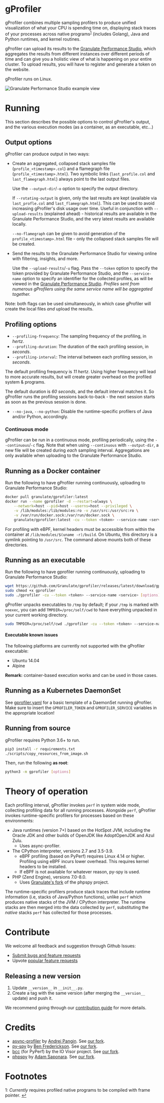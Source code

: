 # gProfiler
gProfiler combines multiple sampling profilers to produce unified visualization of
what your CPU is spending time on, displaying stack traces of your processes
across native programs<sup id="a1">[1](#perf-native)</sup> (includes Golang), Java and Python runtimes, and kernel routines.

gProfiler can upload its results to the [Granulate Performance Studio](https://profiler.granulate.io/), which aggregates the results from different instances over different periods of time and can give you a holistic view of what is happening on your entire cluster.
To upload results, you will have to register and generate a token on the website.

gProfiler runs on Linux.

![Granulate Performance Studio example view](https://github.com/Granulate/gprofiler/blob/master/images/studio.png?raw=true)

# Running

This section describes the possible options to control gProfiler's output, and the various execution modes (as a container, as an executable, etc...)

## Output options

gProfiler can produce output in two ways:

* Create an aggregated, collapsed stack samples file (`profile_<timestamp>.col`)
  and a flamegraph file (`profile_<timestamp>.html`). Two symbolic links (`last_profile.col` and `last_flamegraph.html`) always point to the last output files.

  Use the `--output-dir`/`-o` option to specify the output directory.

  If `--rotating-output` is given, only the last results are kept (available via `last_profle.col` and `last_flamegraph.html`). This can be used to avoid increasing gProfiler's disk usage over time. Useful in conjunction with `--upload-results` (explained ahead) - historical results are available in the Granulate Performance Studio, and the very latest results are available locally.

  `--no-flamegraph` can be given to avoid generation of the `profile_<timestamp>.html` file - only the collapsed stack samples file will be created.

* Send the results to the Granulate Performance Studio for viewing online with
  filtering, insights, and more.

  Use the `--upload-results`/`-u` flag. Pass the `--token` option to specify the token
  provided by Granulate Performance Studio, and the `--service-name` option to specify an identifier
  for the collected profiles, as will be viewed in the [Granulate Performance Studio](https://profiler.granulate.io/). *Profiles sent from numerous
  gProfilers using the same service name will be aggregated together.*

Note: both flags can be used simultaneously, in which case gProfiler will create the local files *and* upload
the results.

## Profiling options
* `--profiling-frequency`: The sampling frequency of the profiling, in *hertz*.
* `--profiling-duration`: The duration of the each profiling session, in *seconds*.
* `--profiling-interval`: The interval between each profiling session, in *seconds*.

The default profiling frequency is *11 hertz*. Using higher frequency will lead to more accurate results, but will create greater overhead on the profiled system & programs.

The default duration is *60 seconds*, and the default interval matches it. So gProfiler runs the profiling sessions back-to-back - the next session starts as soon as the previous session is done.

* `--no-java`, `--no-python`: Disable the runtime-specific profilers of Java and/or Python, accordingly.

### Continuous mode
gProfiler can be run in a continuous mode, profiling periodically, using the `--continuous`/`-c` flag.
Note that when using `--continuous` with `--output-dir`, a new file will be created during *each* sampling interval.
Aggregations are only available when uploading to the Granulate Performance Studio.

## Running as a Docker container
Run the following to have gProfiler running continuously, uploading to Granulate Performance Studio:
```bash
docker pull granulate/gprofiler:latest
docker run --name gprofiler -d --restart=always \
    --network=host --pid=host --userns=host --privileged \
    -v /lib/modules:/lib/modules:ro -v /usr/src:/usr/src:ro \
    -v /var/run/docker.sock:/var/run/docker.sock \
	granulate/gprofiler:latest -cu --token <token> --service-name <service> [options]
```

For profiling with eBPF, kernel headers must be accessible from within the container at
`/lib/modules/$(uname -r)/build`. On Ubuntu, this directory is a symlink pointing to `/usr/src`.
The command above mounts both of these directories.

## Running as an executable
Run the following to have gprofiler running continuously, uploading to Granulate Performance Studio:
```bash
wget https://github.com/Granulate/gprofiler/releases/latest/download/gprofiler
sudo chmod +x gprofiler
sudo ./gprofiler -cu --token <token> --service-name <service> [options]
```

gProfiler unpacks executables to `/tmp` by default; if your `/tmp` is marked with `noexec`,
you can add `TMPDIR=/proc/self/cwd` to have everything unpacked in your current working directory.
```bash
sudo TMPDIR=/proc/self/cwd ./gprofiler -cu --token <token> --service-name <service> [options]
```

#### Executable known issues
The following platforms are currently not supported with the gProfiler executable:
+ Ubuntu 14.04
+ Alpine

**Remark:** container-based execution works and can be used in those cases.

## Running as a Kubernetes DaemonSet
See [gprofiler.yaml](deploy/k8s/gprofiler.yaml) for a basic template of a DaemonSet running gProfiler.
Make sure to insert the `GPROFILER_TOKEN` and `GPROFILER_SERVICE` variables in the appropriate location!

## Running from source
gProfiler requires Python 3.6+ to run.

```bash
pip3 install -r requirements.txt
./scripts/copy_resources_from_image.sh
```

Then, run the following **as root**:
```bash
python3 -m gprofiler [options]
```

# Theory of operation
Each profiling interval, gProfiler invokes `perf` in system wide mode, collecting profiling data for all running processes.
Alongside `perf`, gProfiler invokes runtime-specific profilers for processes based on these environments:
* Java runtimes (version 7+) based on the HotSpot JVM, including the Oracle JDK and other builds of OpenJDK like AdoptOpenJDK and Azul Zulu.
  * Uses async-profiler.
* The CPython interpreter, versions 2.7 and 3.5-3.9.
  * eBPF profiling (based on PyPerf) requires Linux 4.14 or higher. Profiling using eBPF incurs lower overhead. This requires kernel headers to be installed.
  * If eBPF is not available for whatever reason, py-spy is used.
* PHP (Zend Engine), versions 7.0-8.0.
  * Uses [Granulate's fork](https://github.com/Granulate/phpspy/) of the phpspy project.

The runtime-specific profilers produce stack traces that include runtime information (i.e, stacks of Java/Python functions), unlike `perf` which produces native stacks of the JVM / CPython interpreter.
The runtime stacks are then merged into the data collected by `perf`, substituting the *native* stacks `perf` has collected for those processes.

# Contribute
We welcome all feedback and suggestion through Github Issues:
* [Submit bugs and feature requests](https://github.com/granulate/gprofiler/issues)
* Upvote [popular feature requests](https://github.com/granulate/gprofiler/issues?q=is%3Aopen+is%3Aissue+label%3Aenhancement+sort%3Areactions-%2B1-desc+)

## Releasing a new version
1. Update `__version__` in `__init__.py`.
2. Create a tag with the same version (after merging the `__version__` update) and push it.

We recommend going through our [contribution guide](https://github.com/granulate/gprofiler/blob/master/CONTRIBUTING.md) for more details.

# Credits
* [async-profiler](https://github.com/jvm-profiling-tools/async-profiler) by [Andrei Pangin](https://github.com/apangin). See [our fork](https://github.com/Granulate/async-profiler).
* [py-spy](https://github.com/benfred/py-spy) by [Ben Frederickson](https://github.com/benfred). See [our fork](https://github.com/Granulate/py-spy).
* [bcc](https://github.com/iovisor/bcc) (for PyPerf) by the IO Visor project. See [our fork](https://github.com/Granulate/bcc).
* [phpspy](https://github.com/adsr/phpspy) by [Adam Saponara](https://github.com/adsr). See [our fork](https://github.com/Granulate/phpspy).

# Footnotes

<a name="perf-native">1</a>: *Currently* requires profiled native programs to be compiled with frame pointer. [↩](#a1)
